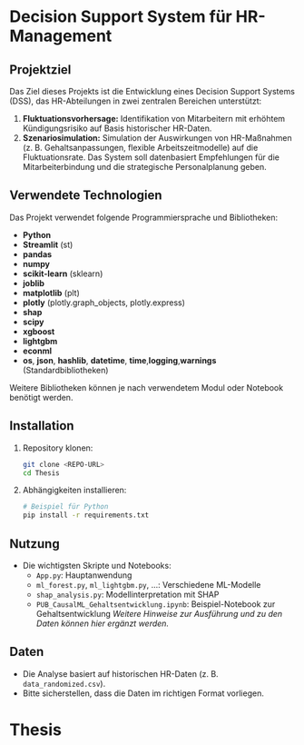 # Decision Support System für HR-Management
## Projektziel
Das Ziel dieses Projekts ist die Entwicklung eines Decision Support Systems (DSS), das HR-Abteilungen in zwei zentralen Bereichen unterstützt:
1. **Fluktuationsvorhersage:** Identifikation von Mitarbeitern mit erhöhtem Kündigungsrisiko auf Basis historischer HR-Daten.
2. **Szenariosimulation:** Simulation der Auswirkungen von HR-Maßnahmen (z. B. Gehaltsanpassungen, flexible Arbeitszeitmodelle) auf die Fluktuationsrate.
Das System soll datenbasiert Empfehlungen für die Mitarbeiterbindung und die strategische Personalplanung geben.
## Verwendete Technologien
Das Projekt verwendet folgende Programmiersprache und Bibliotheken:

- **Python**
- **Streamlit** (st)
- **pandas**
- **numpy**
- **scikit-learn** (sklearn)
- **joblib**
- **matplotlib** (plt)
- **plotly** (plotly.graph_objects, plotly.express)
- **shap**
- **scipy**
- **xgboost**
- **lightgbm**
- **econml**
- **os**, **json**, **hashlib**, **datetime**, **time**,**logging**,**warnings** (Standardbibliotheken)

Weitere Bibliotheken können je nach verwendetem Modul oder Notebook benötigt werden.
## Installation
1. Repository klonen:
	```bash
	git clone <REPO-URL>
	cd Thesis
	```
2. Abhängigkeiten installieren:
	```bash
	# Beispiel für Python
	pip install -r requirements.txt
	```
## Nutzung
- Die wichtigsten Skripte und Notebooks:
	- `App.py`: Hauptanwendung
	- `ml_forest.py`, `ml_lightgbm.py`, ...: Verschiedene ML-Modelle
	- `shap_analysis.py`: Modellinterpretation mit SHAP
	- `PUB_CausalML_Gehaltsentwicklung.ipynb`: Beispiel-Notebook zur Gehaltsentwicklung
*Weitere Hinweise zur Ausführung und zu den Daten können hier ergänzt werden.*
## Daten
- Die Analyse basiert auf historischen HR-Daten (z. B. `data_randomized.csv`).
- Bitte sicherstellen, dass die Daten im richtigen Format vorliegen.
# Thesis